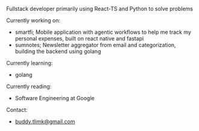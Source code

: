 Fullstack developer primarily using React-TS and Python to solve problems

Currently working on:
- smartfi; Mobile application with agentic workflows to help me track my personal expenses, built on react native and fastapi
- sumnotes; Newsletter aggregator from email and categorization, building the backend using golang

Currently learning:
- golang

Currently reading:
- Software Engineering at Google


Contact:
- buddy.tlimk@gmail.com
